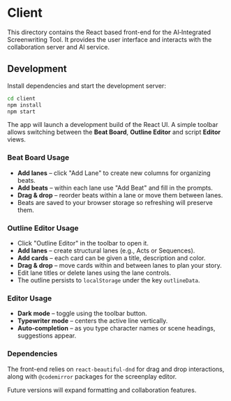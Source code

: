 # Client

This directory contains the React based front-end for the AI‑Integrated Screenwriting Tool.
It provides the user interface and interacts with the collaboration server and AI service.

## Development

Install dependencies and start the development server:

```bash
cd client
npm install
npm start
```

The app will launch a development build of the React UI. A simple toolbar allows switching between the **Beat Board**, **Outline Editor** and script **Editor** views.

### Beat Board Usage

- **Add lanes** – click "Add Lane" to create new columns for organizing beats.
- **Add beats** – within each lane use "Add Beat" and fill in the prompts.
- **Drag & drop** – reorder beats within a lane or move them between lanes.
- Beats are saved to your browser storage so refreshing will preserve them.

### Outline Editor Usage

- Click "Outline Editor" in the toolbar to open it.
- **Add lanes** – create structural lanes (e.g., Acts or Sequences).
- **Add cards** – each card can be given a title, description and color.
- **Drag & drop** – move cards within and between lanes to plan your story.
- Edit lane titles or delete lanes using the lane controls.
- The outline persists to `localStorage` under the key `outlineData`.

### Editor Usage

- **Dark mode** – toggle using the toolbar button.
- **Typewriter mode** – centers the active line vertically.
- **Auto‑completion** – as you type character names or scene headings, suggestions appear.

### Dependencies

The front-end relies on `react-beautiful-dnd` for drag and drop interactions, along with `@codemirror` packages for the screenplay editor.

Future versions will expand formatting and collaboration features.
